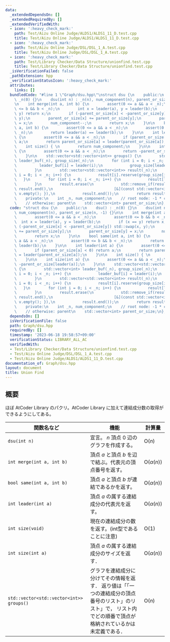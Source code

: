 ```yaml
---
data:
  _extendedDependsOn: []
  _extendedRequiredBy: []
  _extendedVerifiedWith:
  - icon: ':heavy_check_mark:'
    path: Test/Aizu Online Judge/ALDS1/ALDS1_11_D.test.cpp
    title: Test/Aizu Online Judge/ALDS1/ALDS1_11_D.test.cpp
  - icon: ':heavy_check_mark:'
    path: Test/Aizu Online Judge/DSL/DSL_1_A.test.cpp
    title: Test/Aizu Online Judge/DSL/DSL_1_A.test.cpp
  - icon: ':heavy_check_mark:'
    path: Test/Library Checker/Data Structure/unionfind.test.cpp
    title: Test/Library Checker/Data Structure/unionfind.test.cpp
  _isVerificationFailed: false
  _pathExtension: hpp
  _verificationStatusIcon: ':heavy_check_mark:'
  attributes:
    links: []
  bundledCode: "#line 1 \"Graph/dsu.hpp\"\nstruct dsu {\n    public:\n    dsu() :\
    \ _n(0) {}\n    dsu(int n) : _n(n), num_component(n), parent_or_size(n, -1) {}\n\
    \n    int merge(int a, int b) {\n        assert(0 <= a && a < _n);\n        assert(0\
    \ <= b && b < _n);\n        int x = leader(a), y = leader(b);\n        if (x ==\
    \ y) return x;\n        if (-parent_or_size[x] < -parent_or_size[y]) std::swap(x,\
    \ y);\n        parent_or_size[x] += parent_or_size[y];\n        parent_or_size[y]\
    \ = x;\n        num_component--;\n        return x;\n    }\n\n    bool same(int\
    \ a, int b) {\n        assert(0 <= a && a < _n);\n        assert(0 <= b && b <\
    \ _n);\n        return leader(a) == leader(b);\n    }\n\n    int leader(int a)\
    \ {\n        assert(0 <= a && a < _n);\n        if (parent_or_size[a] < 0) return\
    \ a;\n        return parent_or_size[a] = leader(parent_or_size[a]);\n    }\n\n\
    \    int size() { \n        return num_component;\n    }\n\n    int size(int a)\
    \ {\n        assert(0 <= a && a < _n);\n        return -parent_or_size[leader(a)];\n\
    \    }\n\n    std::vector<std::vector<int>> groups() {\n        std::vector<int>\
    \ leader_buf(_n), group_size(_n);\n        for (int i = 0; i < _n; i++) {\n  \
    \          leader_buf[i] = leader(i);\n            group_size[leader_buf[i]]++;\n\
    \        }\n        std::vector<std::vector<int>> result(_n);\n        for (int\
    \ i = 0; i < _n; i++) {\n            result[i].reserve(group_size[i]);\n     \
    \   }\n        for (int i = 0; i < _n; i++) {\n            result[leader_buf[i]].push_back(i);\n\
    \        }\n        result.erase(\n            std::remove_if(result.begin(),\
    \ result.end(),\n                           [&](const std::vector<int>& v) { return\
    \ v.empty(); }),\n            result.end());\n        return result;\n    }\n\n\
    \    private:\n    int _n, num_component;\n    // root node: -1 * component size\n\
    \    // otherwise: parent\n    std::vector<int> parent_or_size;\n};\n"
  code: "struct dsu {\n    public:\n    dsu() : _n(0) {}\n    dsu(int n) : _n(n),\
    \ num_component(n), parent_or_size(n, -1) {}\n\n    int merge(int a, int b) {\n\
    \        assert(0 <= a && a < _n);\n        assert(0 <= b && b < _n);\n      \
    \  int x = leader(a), y = leader(b);\n        if (x == y) return x;\n        if\
    \ (-parent_or_size[x] < -parent_or_size[y]) std::swap(x, y);\n        parent_or_size[x]\
    \ += parent_or_size[y];\n        parent_or_size[y] = x;\n        num_component--;\n\
    \        return x;\n    }\n\n    bool same(int a, int b) {\n        assert(0 <=\
    \ a && a < _n);\n        assert(0 <= b && b < _n);\n        return leader(a) ==\
    \ leader(b);\n    }\n\n    int leader(int a) {\n        assert(0 <= a && a < _n);\n\
    \        if (parent_or_size[a] < 0) return a;\n        return parent_or_size[a]\
    \ = leader(parent_or_size[a]);\n    }\n\n    int size() { \n        return num_component;\n\
    \    }\n\n    int size(int a) {\n        assert(0 <= a && a < _n);\n        return\
    \ -parent_or_size[leader(a)];\n    }\n\n    std::vector<std::vector<int>> groups()\
    \ {\n        std::vector<int> leader_buf(_n), group_size(_n);\n        for (int\
    \ i = 0; i < _n; i++) {\n            leader_buf[i] = leader(i);\n            group_size[leader_buf[i]]++;\n\
    \        }\n        std::vector<std::vector<int>> result(_n);\n        for (int\
    \ i = 0; i < _n; i++) {\n            result[i].reserve(group_size[i]);\n     \
    \   }\n        for (int i = 0; i < _n; i++) {\n            result[leader_buf[i]].push_back(i);\n\
    \        }\n        result.erase(\n            std::remove_if(result.begin(),\
    \ result.end(),\n                           [&](const std::vector<int>& v) { return\
    \ v.empty(); }),\n            result.end());\n        return result;\n    }\n\n\
    \    private:\n    int _n, num_component;\n    // root node: -1 * component size\n\
    \    // otherwise: parent\n    std::vector<int> parent_or_size;\n};\n"
  dependsOn: []
  isVerificationFile: false
  path: Graph/dsu.hpp
  requiredBy: []
  timestamp: '2023-06-18 19:58:57+09:00'
  verificationStatus: LIBRARY_ALL_AC
  verifiedWith:
  - Test/Library Checker/Data Structure/unionfind.test.cpp
  - Test/Aizu Online Judge/DSL/DSL_1_A.test.cpp
  - Test/Aizu Online Judge/ALDS1/ALDS1_11_D.test.cpp
documentation_of: Graph/dsu.hpp
layout: document
title: Union Find
---
```


## 概要
ほぼ AtCoder Library のパクリ。AtCoder Library に加えて連結成分数の取得ができるようにしてある。

| 関数名など   | 機能        | 計算量    |
| ------------|----------- | ------------- |
|`dsu(int n)`|宣言。 $n$ 頂点 $0$ 辺のグラフを作成する。 | $\text{O} (n)$ | 
|`int merge(int a, int b)`|頂点 $a$ と頂点 $b$ を辺で結ぶ。代表元の頂点番号を返す。 | $\text{O} (\alpha(n))$ | 
|`bool same(int a, int b)`|頂点 $a$ と頂点 $b$ が連結であるかを返す。 | $\text{O} (\alpha(n))$ | 
|`int leader(int a)`|頂点 $a$ の属する連結成分の代表元を返す。| $\text{O} (\alpha(n))$ | 
|`int size(void)`|現在の連結成分の数を返す。(int型であることに注意)| $\text{O} (1)$ | 
|`int size(int a)`|頂点 $a$ の属する連結成分のサイズを返す．| $\text{O} (\alpha(n))$ | 
|`std::vector<std::vector<int>> groups()`|グラフを連結成分に分けてその情報を返す． 返り値は「「一つの連結成分の頂点番号のリスト」のリスト」で， リスト内でどの順番で頂点が格納されているかは未定義である．| $\text{O} (n)$ |
